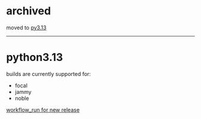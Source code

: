 # archived

moved to [py3.13](https://github.com/deadsnakes/py3.13)

___

python3.13
==========

builds are currently supported for:
- focal
- jammy
- noble

[workflow_run for new release](https://github.com/deadsnakes/python3.13/actions/workflows/main.yml)
